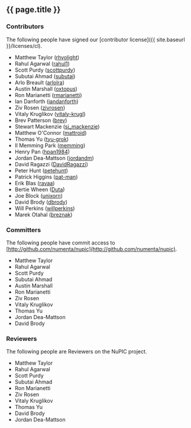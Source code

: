 {{ page.title }}
----------------

### Contributors

The following people have signed our [contributor license]({{ site.baseurl }}/licenses/cl).

* Matthew Taylor ([rhyolight](http://github.com/rhyolight))
* Rahul Agarwal ([rahul1](http://github.com/rahul1))
* Scott Purdy ([scottpurdy](http://github.com/scottpurdy))
* Subutai Ahmad ([subutai](http://github.com/subutai))
* Arlo Breault ([arlolra](http://github.com/arlolra))
* Austin Marshall ([oxtopus](http://github.com/oxtopus))
* Ron Marianetti ([rmarianetti](https://github.com/rmarianetti))
* Ian Danforth ([iandanforth](https://github.com/iandanforth))
* Ziv Rosen ([zivrosen](https://github.com/zivrosen))
* Vitaly Kruglikov ([vitaly-krugl](https://github.com/vitaly-krugl))
* Brev Patterson ([brev](https://github.com/brev))
* Stewart Mackenzie ([sj_mackenzie](https://github.com/sj_mackenzie))
* Matthew O'Connor ([mattroid](https://github.com/mattroid))
* Thomas Yu ([tyu-grok](https://github.com/tyu-grok))
* Il Memming Park ([memming](https://github.com/memming))
* Henry Pan ([hpan1984](https://github.com/hpan1984))
* Jordan Dea-Mattson ([jordandm](https://github.com/jordandm))
* David Ragazzi ([DavidRagazzi](https://github.com/DavidRagazzi))
* Peter Hunt ([petehunt](https://github.com/petehunt))
* Patrick Higgins ([pat-man](https://github.com/pat-man))
* Erik Blas ([ravaa](https://github.com/ravaa))
* Bertie Wheen ([Duta](https://github.com/Duta))
* Joe Block ([unixorn](https://github.com/unixorn))
* David Brody ([dbrody](https://github.com/dbrody))
* Will Perkins ([willperkins](https://github.com/willperkins))
* Marek Otahal ([breznak](https://github.com/breznak))

### Committers

The following people have commit access to [http://github.com/numenta/nupic](http://github.com/numenta/nupic).

* Matthew Taylor
* Rahul Agarwal
* Scott Purdy
* Subutai Ahmad
* Austin Marshall
* Ron Marianetti
* Ziv Rosen
* Vitaly Kruglikov
* Thomas Yu
* Jordan Dea-Mattson
* David Brody

### Reviewers

The following people are Reviewers on the NuPIC project.

* Matthew Taylor
* Rahul Agarwal
* Scott Purdy
* Subutai Ahmad
* Ron Marianetti
* Ziv Rosen
* Vitaly Kruglikov
* Thomas Yu
* David Brody
* Jordan Dea-Mattson

